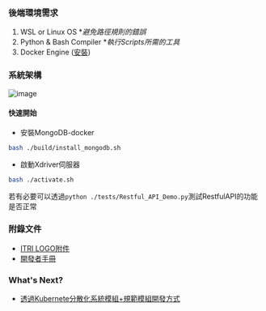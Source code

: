 ### 後端環境需求
1. WSL or Linux OS    **避免路徑規則的錯誤*
2. Python & Bash Compiler    **執行Scripts所需的工具*
3. Docker Engine ([安裝](https://docs.docker.com/engine/install/))

### 系統架構
![image](https://github.com/R300-AI/AiQuickDeployX-Driver/assets/140595764/ba2f144e-8392-495f-b155-76399b8646ef)

#### 快速開始
* 安裝MongoDB-docker
```bash
bash ./build/install_mongodb.sh
```
* 啟動Xdriver伺服器
```bash
bash ./activate.sh
```
若有必要可以透過`python ./tests/Restful_API_Demo.py`測試RestfulAPI的功能是否正常


### 附錄文件
* [ITRI LOGO附件](https://github.com/R300-AI/AiQuickDeployX-Driver/tree/main/docs/logo/LOGO)
* [開發者手冊](https://github.com/R300-AI/AiQuickDeployX-Driver/blob/main/docs/White_Paper.md)
  
### What's Next?
* [透過Kubernete分散化系統模組+規範模組開發方式](https://learn.microsoft.com/zh-tw/azure/aks/intro-kubernetes)

